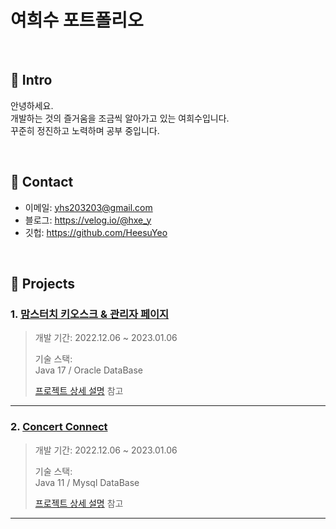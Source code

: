 # 여희수 포트폴리오
</br>

## :pushpin: Intro
안녕하세요.<br>
개발하는 것의 즐거움을 조금씩 알아가고 있는 여희수입니다.<br>
꾸준히 정진하고 노력하며 공부 중입니다.

</br>

## :pushpin: Contact
- 이메일: yhs203203@gmail.com
- 블로그: https://velog.io/@hxe_y
- 깃헙: https://github.com/HeesuYeo

</br>

## :pushpin: Projects
### 1. [맘스터치 키오스크 & 관리자 페이지](https://github.com/HeesuYeo/Momstouch_Kiosk)  
>개발 기간: 2022.12.06 ~ 2023.01.06  
>  
>기술 스택:  
>Java 17 / Oracle DataBase  
>  
>[프로젝트 상세 설명](https://github.com/HeesuYeo/Momstouch_Kiosk) 참고

---

### 2. [Concert Connect](https://github.com/HeesuYeo/Fin_project)  
>개발 기간: 2022.12.06 ~ 2023.01.06  
>  
>기술 스택:  
>Java 11 / Mysql DataBase
>  
>[프로젝트 상세 설명](https://github.com/HeesuYeo/Fin_project) 참고

---


